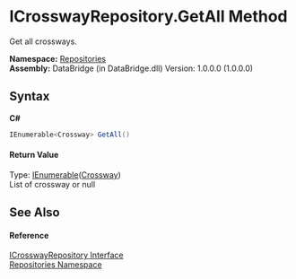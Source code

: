 # ICrosswayRepository.GetAll Method 
 

Get all crossways.

**Namespace:**&nbsp;<a href="e0edd2e7-f86c-850a-35e3-670eb5412ec9">Repositories</a><br />**Assembly:**&nbsp;DataBridge (in DataBridge.dll) Version: 1.0.0.0 (1.0.0.0)

## Syntax

**C#**<br />
``` C#
IEnumerable<Crossway> GetAll()
```


#### Return Value
Type: <a href="http://msdn2.microsoft.com/en-us/library/9eekhta0" target="_blank">IEnumerable</a>(<a href="bd723da4-3248-d5d5-7e19-6cbadee3d57f">Crossway</a>)<br />List of crossway or null

## See Also


#### Reference
<a href="9f4a6b65-991c-d23a-c99f-150a8f6aed47">ICrosswayRepository Interface</a><br /><a href="e0edd2e7-f86c-850a-35e3-670eb5412ec9">Repositories Namespace</a><br />